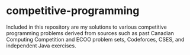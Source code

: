 # competitive-programming
Included in this repository are my solutions to various competitive programming problems derived from sources such as past Canadian Computing Competition and ECOO problem sets, Codeforces, CSES, and independent Java exercises.

